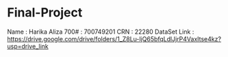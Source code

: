 # Final-Project
Name : Harika Aliza
700# : 700749201
CRN  : 22280
DataSet Link : https://drive.google.com/drive/folders/1_Z8Lu-ljQ65bfqLdlJjrP4VaxItse4kz?usp=drive_link
